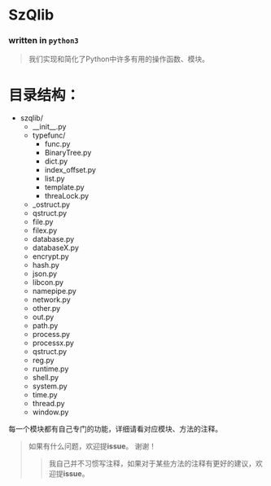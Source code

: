 # SzQlib
### written in ```python3```
> 我们实现和简化了Python中许多有用的操作函数、模块。

# 目录结构：
- szqlib/
  - \_\_init__.py
  - typefunc/
    - func.py
    - BinaryTree.py
    - dict.py
    - index_offset.py
    - list.py
    - template.py
    - threaLock.py
  - _ostruct.py
  - qstruct.py
  - file.py
  - filex.py
  - database.py
  - databaseX.py
  - encrypt.py
  - hash.py
  - json.py
  - libcon.py
  - namepipe.py
  - network.py
  - other.py
  - out.py
  - path.py
  - process.py
  - processx.py
  - qstruct.py
  - reg.py
  - runtime.py
  - shell.py
  - system.py
  - time.py
  - thread.py
  - window.py

每一个模块都有自己专门的功能，详细请看对应模块、方法的注释。

> 如果有什么问题，欢迎提**issue**。 谢谢！
>> 我自己并不习惯写注释，如果对于某些方法的注释有更好的建议，欢迎提**issue**。  
